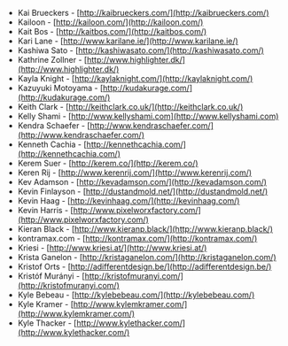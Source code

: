  * Kai Brueckers - [http://kaibrueckers.com/](http://kaibrueckers.com/)
 * Kailoon - [http://kailoon.com/](http://kailoon.com/)
 * Kait Bos - [http://kaitbos.com/](http://kaitbos.com/)
 * Kari Lane - [http://www.karilane.ie/](http://www.karilane.ie/)
 * Kashiwa Sato - [http://kashiwasato.com/](http://kashiwasato.com/)
 * Kathrine Zollner - [http://www.highlighter.dk/](http://www.highlighter.dk/)
 * Kayla Knight - [http://kaylaknight.com/](http://kaylaknight.com/)
 * Kazuyuki Motoyama - [http://kudakurage.com/](http://kudakurage.com/)
 * Keith Clark - [http://keithclark.co.uk/](http://keithclark.co.uk/)
 * Kelly Shami - [http://www.kellyshami.com](http://www.kellyshami.com)
 * Kendra Schaefer - [http://www.kendraschaefer.com/](http://www.kendraschaefer.com/)
 * Kenneth Cachia - [http://kennethcachia.com/](http://kennethcachia.com/)
 * Kerem Suer - [http://kerem.co/](http://kerem.co/)
 * Keren Rij - [http://www.kerenrij.com/](http://www.kerenrij.com/)
 * Kev Adamson - [http://kevadamson.com/](http://kevadamson.com/)
 * Kevin Finlayson - [http://dustandmold.net/](http://dustandmold.net/)
 * Kevin Haag - [http://kevinhaag.com/](http://kevinhaag.com/)
 * Kevin Harris - [http://www.pixelworxfactory.com/](http://www.pixelworxfactory.com/)
 * Kieran Black - [http://www.kieranp.black/](http://www.kieranp.black/)
 * kontramax.com - [http://kontramax.com/](http://kontramax.com/)
 * Kriesi - [http://www.kriesi.at/](http://www.kriesi.at/)
 * Krista Ganelon - [http://kristaganelon.com/](http://kristaganelon.com/)
 * Kristof Orts - [http://adifferentdesign.be/](http://adifferentdesign.be/)
 * Kristóf Murányi - [http://kristofmuranyi.com/](http://kristofmuranyi.com/)
 * Kyle Bebeau - [http://kylebebeau.com/](http://kylebebeau.com/)
 * Kyle Kramer - [http://www.kylemkramer.com/](http://www.kylemkramer.com/)
 * Kyle Thacker - [http://www.kylethacker.com/](http://www.kylethacker.com/)